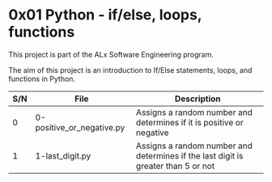 # 0x01 Python - if/else, loops, functions

This project is part of the ALx Software Engineering program.

The aim of this project is an introduction to If/Else statements, loops, and functions in Python.

| S/N | File | Description |
| --- | ---- | ----------- |
| 0 | 0-positive_or_negative.py | Assigns a random number and determines if it is positive or negative |
| 1 | 1-last_digit.py | Assigns a random number and determines if the last digit is greater than 5 or not |
